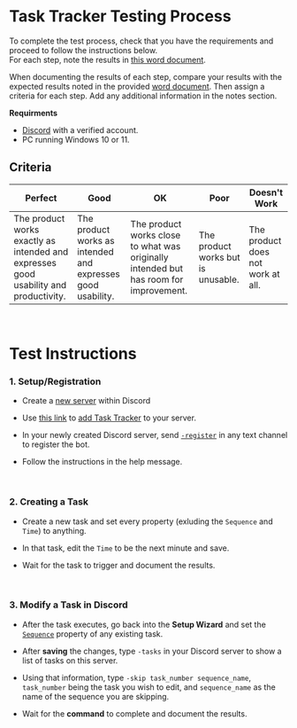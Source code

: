 # Task Tracker Testing Process

To complete the test process, check that you have the requirements and proceed to follow the instructions below.<br>
For each step, note the results in [this word document](https://github.com/ArchLeaders/TaskTracker/raw/master/docs/res/TaskTrackerTestingProcess.docx).

When documenting the results of each step, compare your results with the expected results noted in the provided [word document](https://github.com/ArchLeaders/TaskTracker/raw/master/docs/res/TaskTrackerTestingProcess.docx). Then assign a criteria for each step.
Add any additional information in the notes section.

**Requirments<br>**

- <a target="_blank" href="https://discord.com">Discord</a> with a verified account.
- PC running Windows 10 or 11.

## Criteria

| Perfect | Good | OK | Poor | Doesn't Work |
| ------- | ---- | -- | ---- | ------------ |
| The product works exactly as intended and expresses good usability and productivity. | The product works as intended and expresses good usability. | The product works close to what was originally intended but has room for improvement. | The product works but is unusable. | The product does not work at all. |

<br>

# Test Instructions

### 1. Setup/Registration

- Create a <a target="_blank" href="https://user-images.githubusercontent.com/80713508/171991196-67e71963-f645-4047-b02d-29bc1bbd84d5.png">new server</a> within Discord

- Use <a target="_blank" href="https://discord.com/api/oauth2/authorize?client_id=935398186258939944&permissions=8&scope=bot">this link</a> to <a target="_blank" href="https://user-images.githubusercontent.com/80713508/171992223-3ebb7e3e-e63d-4727-bde7-67a9336dc62d.png">add Task Tracker</a> to your server.

- In your newly created Discord server, send <a target="_blank" href="https://user-images.githubusercontent.com/80713508/171992200-f8ed0b08-1734-4540-a091-da3763209dc9.png">`-register`<a> in any text channel to register the bot.

- Follow the instructions in the help message.

<br>

### 2. Creating a Task

- Create a new task and set every property (exluding the `Sequence` and `Time`) to anything.

- In that task, edit the `Time` to be the next minute and save.

- Wait for the task to trigger and document the results.

<br>

### 3. Modify a Task in Discord

- After the task executes, go back into the **Setup Wizard** and set the [`Sequence`](https://github.com/ArchLeaders/TaskTracker/blob/master/docs/Sequence.md) property of any existing task.

- After **saving** the changes, type `-tasks` in your Discord server to show a list of tasks on this server.

- Using that information, type `-skip task_number sequence_name`, `task_number` being the task you wish to edit, and `sequence_name` as the name of the sequence you are skipping.

- Wait for the **command** to complete and document the results.

